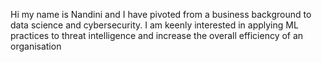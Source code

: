 Hi my name is Nandini and I have pivoted from a business background to data science and cybersecurity. I am keenly interested in applying ML practices to threat intelligence and increase the overall efficiency of an organisation
